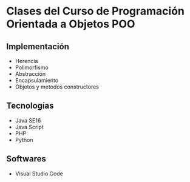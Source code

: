 # Clases del Curso de Programación Orientada a Objetos POO
## Implementación
* Herencía
* Polimorfismo
* Abstracción
* Encapsulamiento
* Objetos y metodos constructores


## Tecnologías
* Java SE16
* Java Script
* PHP
* Python
## Softwares
* Visual Studio Code
